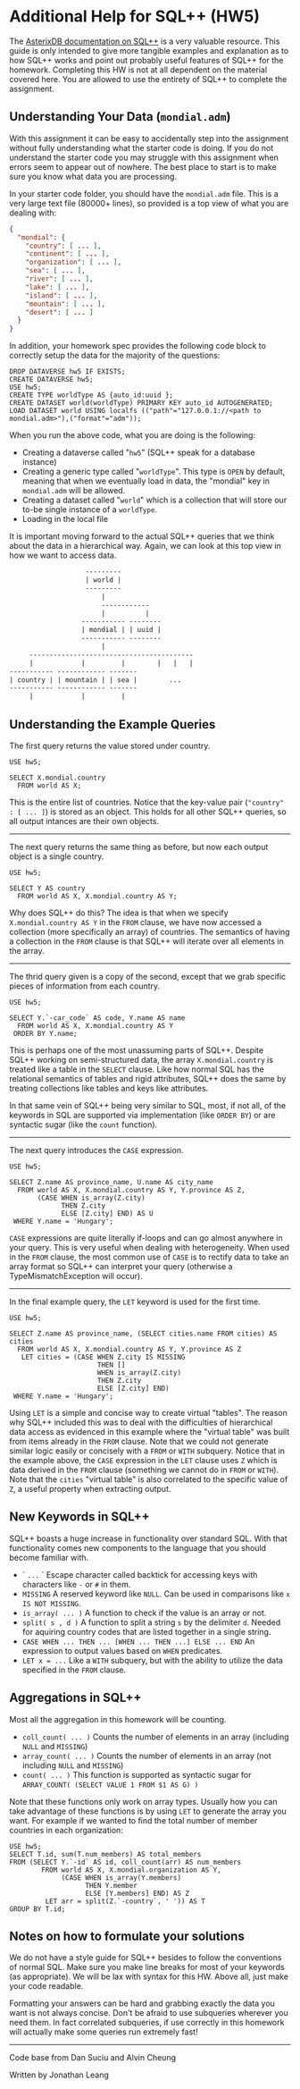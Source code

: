 # Additional Help for SQL++ (HW5)

The [AsterixDB documentation on SQL++](https://asterixdb.apache.org/docs/0.9.3/sqlpp/manual.html) is a very valuable resource. This guide is only intended to give more tangible examples and explanation as to how SQL++ works and point out probably useful features of SQL++ for the homework. Completing this HW is not at all dependent on the material covered here. You are allowed to use the entirety of SQL++ to complete the assignment.

## Understanding Your Data (`mondial.adm`)

With this assignment it can be easy to accidentally step into the assignment without fully understanding what the starter code is doing. If you do not understand the starter code you may struggle with this assignment when errors seem to appear out of nowhere. The best place to start is to make sure you know what data you are processing.

In your starter code folder, you should have the `mondial.adm` file. This is a very large text file (80000+ lines), so provided is a top view of what you are dealing with:

```json
{
  "mondial": {
    "country": [ ... ],
    "continent": [ ... ],
    "organization": [ ... ],
    "sea": [ ... ],
    "river": [ ... ],
    "lake": [ ... ],
    "island": [ ... ],
    "mountain": [ ... ],
    "desert": [ ... ]
  }
}
```

In addition, your homework spec provides the following code block to correctly setup the data for the majority of the questions:

```sqlp
DROP DATAVERSE hw5 IF EXISTS;
CREATE DATAVERSE hw5;
USE hw5;
CREATE TYPE worldType AS {auto_id:uuid };
CREATE DATASET world(worldType) PRIMARY KEY auto_id AUTOGENERATED;
LOAD DATASET world USING localfs (("path"="127.0.0.1://<path to mondial.adm>"),("format"="adm"));
```

When you run the above code, what you are doing is the following:

* Creating a dataverse called "`hw5`" (SQL++ speak for a database instance)
* Creating a generic type called "`worldType`". This type is `OPEN` by default, meaning that when we eventually load in data, the "mondial" key in `mondial.adm` will be allowed.
* Creating a dataset called "`world`" which is a collection that will store our to-be single instance of a `worldType`.
* Loading in the local file

It is important moving forward to the actual SQL++ queries that we think about the data in a hierarchical way. Again, we can look at this top view in how we want to access data.

```txt
                   ---------
                   | world |
                   ---------
                       |
                       ------------
                       |          |
                  ----------- --------
                  | mondial | | uuid |
                  ----------- --------
                       |
     -----------------------------------------
     |            |         |        |   |   |
----------- ------------ -------
| country | | mountain | | sea |        ...
----------- ------------ -------
     |            |         |
```

## Understanding the Example Queries

The first query returns the value stored under country.

```sqlp
USE hw5;

SELECT X.mondial.country
  FROM world AS X;
```

This is the entire list of countries. Notice that the key-value pair (`"country" : [ ... ]`) is stored as an object. This holds for all other SQL++ queries, so all output intances are their own objects.

---

The next query returns the same thing as before, but now each output object is a single country.

```sqlp
USE hw5;

SELECT Y AS country
  FROM world AS X, X.mondial.country AS Y;
```

Why does SQL++ do this? The idea is that when we specify `X.mondial.country AS Y` in the `FROM` clause, we have now accessed a collection (more specifically an array) of countries. The semantics of having a collection in the `FROM` clause is that SQL++ will iterate over all elements in the array.

---

The thrid query given is a copy of the second, except that we grab specific pieces of information from each country.

```sqlp
USE hw5;

SELECT Y.`-car_code` AS code, Y.name AS name
  FROM world AS X, X.mondial.country AS Y
 ORDER BY Y.name;
```

This is perhaps one of the most unassuming parts of SQL++. Despite SQL++ working on semi-structured data, the array `X.mondial.country` is treated like a table in the `SELECT` clause. Like how normal SQL has the relational semantics of tables and rigid attributes, SQL++ does the same by treating collections like tables and keys like attributes.

In that same vein of SQL++ being very similar to SQL, most, if not all, of the keywords in SQL are supported via implementation (like `ORDER BY`) or are syntactic sugar (like the `count` function).

---

The next query introduces the `CASE` expression.

```sqlp
USE hw5;

SELECT Z.name AS province_name, U.name AS city_name
  FROM world AS X, X.mondial.country AS Y, Y.province AS Z,
       (CASE WHEN is_array(Z.city)
             THEN Z.city
             ELSE [Z.city] END) AS U
 WHERE Y.name = 'Hungary';
```

`CASE` expressions are quite literally if-loops and can go almost anywhere in your query. This is very useful when dealing with heterogeneity. When used in the `FROM` clause, the most common use of `CASE` is to rectify data to take an array format so SQL++ can interpret your query (otherwise a TypeMismatchException will occur).

---

In the final example query, the `LET` keyword is used for the first time.

```sqlp
USE hw5;

SELECT Z.name AS province_name, (SELECT cities.name FROM cities) AS cities
  FROM world AS X, X.mondial.country AS Y, Y.province AS Z
   LET cities = (CASE WHEN Z.city IS MISSING
                      THEN []
                      WHEN is_array(Z.city)
                      THEN Z.city
                      ELSE [Z.city] END)
 WHERE Y.name = 'Hungary';
```

Using `LET` is a simple and concise way to create virtual "tables". The reason why SQL++ included this was to deal with the difficulties of hierarchical data access as evidenced in this example where the "virtual table" was built from items already in the `FROM` clause. Note that we could not generate similar logic easily or concisely with a `FROM` or `WITH` subquery. Notice that in the example above, the `CASE` expression in the `LET` clause uses `Z` which is data derived in the `FROM` clause (something we cannot do in `FROM` or `WITH`). Note that the `cities` "virtual table" is also correlated to the specific value of `Z`, a useful property when extracting output.

## New Keywords in SQL++

SQL++ boasts a huge increase in functionality over standard SQL. With that functionality comes new components to the language that you should become familiar with.

* \` `...` \` Escape character called backtick for accessing keys with characters like `-` or `#` in them.
* `MISSING` A reserved keyword like `NULL`. Can be used in comparisons like `x IS NOT MISSING`.
* `is_array( ... )` A function to check if the value is an array or not.
* `split( s , d )` A function to split a string `s` by the delimiter `d`. Needed for aquiring country codes that are listed together in a single string.
* `CASE WHEN ... THEN ... [WHEN ... THEN ...] ELSE ... END` An expression to output values based on `WHEN` predicates.
* `LET x = ...` Like a `WITH` subquery, but with the ability to utilize the data specified in the `FROM` clause.

## Aggregations in SQL++

Most all the aggregation in this homework will be counting. 

* `coll_count( ... )` Counts the number of elements in an array (including `NULL` and `MISSING`)
* `array_count( ... )` Counts the number of elements in an array (not including `NULL` and `MISSING`)
* `count( ... )` This function is supported as syntactic sugar for `ARRAY_COUNT( (SELECT VALUE 1 FROM $1 AS G) )`

Note that these functions only work on array types. Usually how you can take advantage of these functions is by using `LET` to generate the array you want. For example if we wanted to find the total number of member countries in each organization:

```sqlp
USE hw5;
SELECT T.id, sum(T.num_members) AS total_members
FROM (SELECT Y.`-id` AS id, coll_count(arr) AS num_members
        FROM world AS X, X.mondial.organization AS Y,
             (CASE WHEN is_array(Y.members)
                   THEN Y.member
                   ELSE [Y.members] END) AS Z
         LET arr = split(Z.`-country`, ' ')) AS T
GROUP BY T.id;
```

## Notes on how to formulate your solutions

We do not have a style guide for SQL++ besides to follow the conventions of normal SQL. Make sure you make line breaks for most of your keywords (as appropriate). We will be lax with syntax for this HW. Above all, just make your code readable.

Formatting your answers can be hard and grabbing exactly the data you want is not always concise. Don't be afraid to use subqueries wherever you need them. In fact correlated subqueries, if use correctly in this homework will actually make some queries run extremely fast!

---

Code base from Dan Suciu and Alvin Cheung

Written by Jonathan Leang
